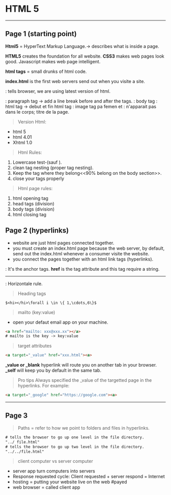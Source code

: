 # HTML 5  

---------------------------------------------------

## Page 1  (starting point)

__Html5__ = HyperText Markup Language.-> describes what is inside a page. 

__HTML5__ creates the foundation for all website. __CSS3__ makes web pages look good. Javascript makes web page intelligent.  

__html tags__ = small drunks of html code.  

__index.html__ is the first web servers send out when you visite a site.  

<!DOCTYPE html> : tells browser, we are using latest version of html.
<p></p>: paragraph tag -> add a line break before and after the tags.
<body></body>: body tag
<html></html>: html tag -> debut et fin html tag
<img src="">: image tag pa femen
<head></head> et <title></title>:  n'apparait pas dans le corps; titre de la page.   

> Version Html:  
- html 5  
- html 4.01  
- Xhtml 1.0  

> Html Rules:
1. Lowercase test-(sauf <!DOCTYPE html>).
2. clean tag nesting (proper tag nesting).
3. Keep the tag where they belong<<90% belong on the body section>>.
4. close your tags properly  

> Html page rules:  
1. html opening tag  
2. head tags  (division)  
3. body tags  (division)  
4. html closing tag   

## Page 2 (hyperlinks)

- website are just html pages connected together.  
- you must create an index.html page because the web server, by default, send out the index.html whenever a consumer visite the website.  
- you connect the pages together with an html link tags (hyperlinks).  

<a href=""></a> : It's the anchor tags. **href** is the tag attribute and this tag require a string.  
<hr> : Horizontale rule.

> Heading tags  
```TeX
$<hi></hi>\forall i \in \{ 1,\cdots,6\}$   
```
> mailto (key:value)
- open your defaut email app on your machine.    
```html
<a href="mailto: xxx@xxx.xx"></a>
# mailto is the key -> key:value
```    
> target attributes 
```html
<a target="_value" href="xxx.html"><a>
```    
**\_value or \_blank** hyperlink will route you on another tab in your browser. **\_self** will keep you by default in the same tab.   

> Pro tips 
Always specified the \_value of the targetted page in the hyperlinks. For example:  
```html
<a target="_google" href="https://google.com"><a>
```   
----------------------------------------

## Page 3

> Paths = refer to how we point to folders and files in hyperlinks.  
```HTML
# tells the browser to go up one level in the file directory.
"../ file.html"
# tells the browser to go up two level in the file directory.
"../../file.html"
```  
> client computer vs server computer  

- server app turn computers into servers   
- Response requested cycle: Client requested + server respond = Internet
- hosting = putting your website live on the web #payed
-  web browser = called client app














